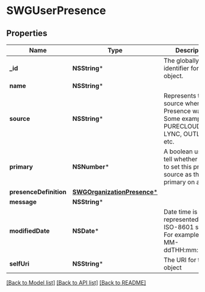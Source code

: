 # SWGUserPresence

## Properties
Name | Type | Description | Notes
------------ | ------------- | ------------- | -------------
**_id** | **NSString*** | The globally unique identifier for the object. | [optional] 
**name** | **NSString*** |  | [optional] 
**source** | **NSString*** | Represents the source where the Presence was set. Some examples are: PURECLOUD, LYNC, OUTLOOK, etc. | [optional] 
**primary** | **NSNumber*** | A boolean used to tell whether or not to set this presence source as the primary on a PATCH | [optional] [default to @0]
**presenceDefinition** | [**SWGOrganizationPresence***](SWGOrganizationPresence.md) |  | [optional] 
**message** | **NSString*** |  | [optional] 
**modifiedDate** | **NSDate*** | Date time is represented as an ISO-8601 string. For example: yyyy-MM-ddTHH:mm:ss.SSSZ | [optional] 
**selfUri** | **NSString*** | The URI for this object | [optional] 

[[Back to Model list]](../README.md#documentation-for-models) [[Back to API list]](../README.md#documentation-for-api-endpoints) [[Back to README]](../README.md)


